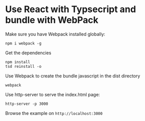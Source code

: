 # Use React with Typsecript and bundle with WebPack

Make sure you have Webpack installed globally:

    npm i webpack -g

Get the dependencies

    npm install
    tsd reinstall -o

Use Webpack to create the bundle javascript in the dist directory

    webpack

Use http-server to serve the index.html page:

    http-server -p 3000

Browse the example on `http://localhost:3000`


